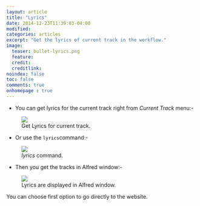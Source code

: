 ```yaml
---
layout: article
title: "Lyrics"
date: 2014-12-23T11:39:03-04:00
modified:
categories: articles
excerpt: "Get the lyrics of current track in the workflow."
image:
  teaser: bullet-lyrics.png
  feature:
  credit: 
  creditlink:
noindex: false
toc: false
comments: true
onhomepage : true
---
```


* You can get lyrics for the current track right from *Current Track* menu:-

<figure>
	<img src="{{ site.url }}/images/lyrics1.jpg">
	<figcaption>Get Lyrics for current track.</figcaption>
</figure>

* Or use the `lyrics`command:-

<figure>
	<img src="{{ site.url }}/images/lyrics3.jpg">
	<figcaption><i>lyrics</i> command.</figcaption>
</figure>

* Then you get the tracks in Alfred window:-

<figure>
	<img src="{{ site.url }}/images/lyrics2.jpg">
	<figcaption>Lyrics are displayed in Alfred window.</figcaption>
</figure>

You can choose first option to go directly to the website.